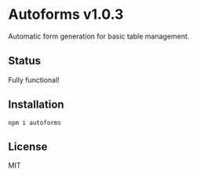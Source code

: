 # Autoforms v1.0.3

Automatic form generation for basic table management.

## Status

Fully functional!

## Installation

`npm i autoforms`

## License

MIT
